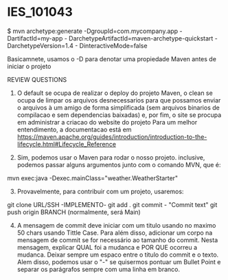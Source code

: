 # IES_101043
$ mvn archetype:generate -DgroupId=com.mycompany.app -DartifactId=my-app -
DarchetypeArtifactId=maven-archetype-quickstart -DarchetypeVersion=1.4 -
	DinteractiveMode=false

Basicamnete, usamos o -D para denotar uma propiedade Maven antes de iniciar o projeto

REVIEW QUESTIONS

1) O default se ocupa de realizar o deploy do projeto Maven, o clean se ocupa de limpar os arquivos desnecessarios para que possamos enviar o arquivos à um amigo de forma simplificada (sem arquivos binarios de compilacao e sem dependencias baixadas) e, por fim, o site se procupa em administrar a criacao do website do projeto
Para um melhor entendimento, a documentacao está em https://maven.apache.org/guides/introduction/introduction-to-the-lifecycle.html#Lifecycle_Reference

2) Sim, podemos usar o Maven para rodar o nosso projeto. inclusive, podemos passar alguns argumentos junto com o comando MVN, que é:

mvn exec:java -Dexec.mainClass="weather.WeatherStarter"

3) Provavelmente, para contribuir com um projeto, usaremos:

git clone URL/SSH
-IMPLEMENTO-
git add .
git commit - "Commit text"
git push origin BRANCH (normalmente, será Main)

4) A mensagem de commit deve iniciar com um titulo usando no maximo 50 chars usando Tittle Case. Para além disso, adicionar um corpo na mensagem de commit se for necessário ao tamanho do commit. Nesta mensagem, explicar QUAL foi a mudanca e POR QUE ocorreu a mudanca. Deixar sempre um espaco entre o titulo do commit e o texto. Alem disso, podemos usar o "-" se quisermos pontuar um Bullet Point e separar os parágrafos sempre com uma linha em branco.





